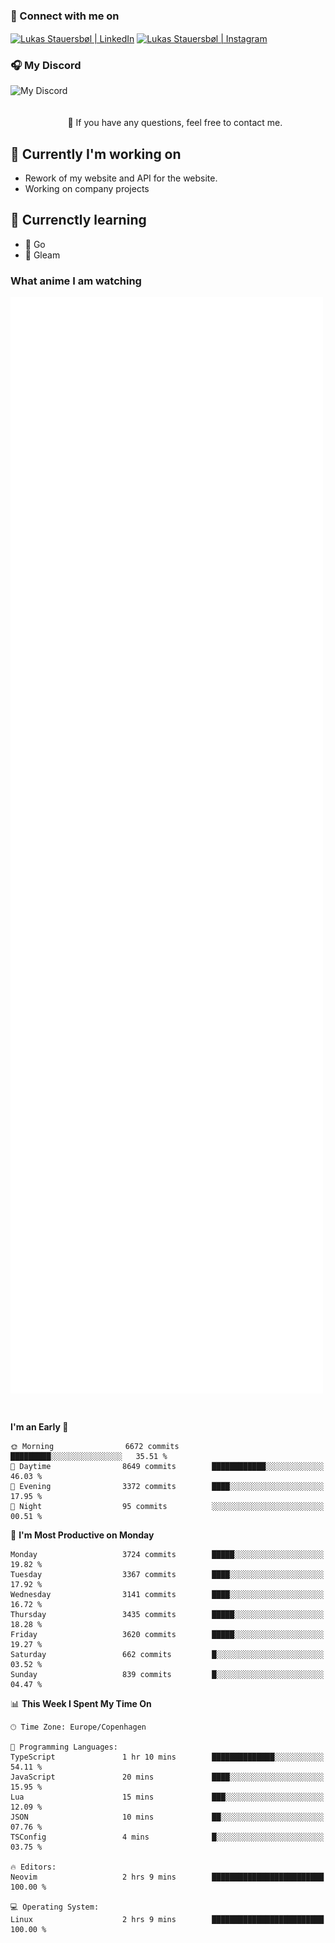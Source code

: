 ### 🔗 Connect with me on
<a href="https://www.instagram.com/lukas_stauersbol" target="_blank"><img align="center" src="https://raw.githubusercontent.com/stauersbol/stauersbol/main/images/instagram.svg" alt="Lukas Stauersbøl | LinkedIn" width="30px"/></a>
<a href="https://www.linkedin.com/in/lukas-stauersbol/" target="_blank"><img align="center" src="https://raw.githubusercontent.com/stauersbol/stauersbol/main/images/linkedin.svg" alt="Lukas Stauersbøl | Instagram" width="30px"/></a>

<p align="center">
 <h3>🎧 My Discord</h3>
 <img align="left" height="55px" src="https://discord.c99.nl/widget/theme-2/147806323323568128.png" alt="My Discord" />
</p>

<br/>
<br/>
<br/>
💬 If you have any questions, feel free to contact me.

## 🔭 Currently I'm working on
- Rework of my website and API for the website.
- Working on company projects
 
## 🌱 Currenctly learning
- 💙 Go
- 💜 Gleam

### What anime I am watching
<a href="https://anilist.co/user/slashiy/" align="center"><img align="center" width="500px" src="metrics.plugin.personal.anilist.svg" /></a>

<br/>

<!--START_SECTION:waka-->
**I'm an Early 🐤** 

```text
🌞 Morning                6672 commits        █████████░░░░░░░░░░░░░░░░   35.51 % 
🌆 Daytime                8649 commits        ████████████░░░░░░░░░░░░░   46.03 % 
🌃 Evening                3372 commits        ████░░░░░░░░░░░░░░░░░░░░░   17.95 % 
🌙 Night                  95 commits          ░░░░░░░░░░░░░░░░░░░░░░░░░   00.51 % 
```
📅 **I'm Most Productive on Monday** 

```text
Monday                   3724 commits        █████░░░░░░░░░░░░░░░░░░░░   19.82 % 
Tuesday                  3367 commits        ████░░░░░░░░░░░░░░░░░░░░░   17.92 % 
Wednesday                3141 commits        ████░░░░░░░░░░░░░░░░░░░░░   16.72 % 
Thursday                 3435 commits        █████░░░░░░░░░░░░░░░░░░░░   18.28 % 
Friday                   3620 commits        █████░░░░░░░░░░░░░░░░░░░░   19.27 % 
Saturday                 662 commits         █░░░░░░░░░░░░░░░░░░░░░░░░   03.52 % 
Sunday                   839 commits         █░░░░░░░░░░░░░░░░░░░░░░░░   04.47 % 
```


📊 **This Week I Spent My Time On** 

```text
🕑︎ Time Zone: Europe/Copenhagen

💬 Programming Languages: 
TypeScript               1 hr 10 mins        ██████████████░░░░░░░░░░░   54.11 % 
JavaScript               20 mins             ████░░░░░░░░░░░░░░░░░░░░░   15.95 % 
Lua                      15 mins             ███░░░░░░░░░░░░░░░░░░░░░░   12.09 % 
JSON                     10 mins             ██░░░░░░░░░░░░░░░░░░░░░░░   07.76 % 
TSConfig                 4 mins              █░░░░░░░░░░░░░░░░░░░░░░░░   03.75 % 

🔥 Editors: 
Neovim                   2 hrs 9 mins        █████████████████████████   100.00 % 

💻 Operating System: 
Linux                    2 hrs 9 mins        █████████████████████████   100.00 % 
```


<!--END_SECTION:waka-->
